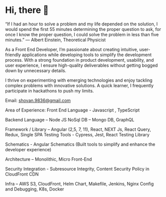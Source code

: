 # Hi, there 👋
“If I had an hour to solve a problem and my life depended on the solution, I would spend the first 55 minutes determining the proper question to ask, for once I know the proper question, I could solve the problem in less than five minutes.”
— Albert Einstein, Theoretical Physicist

As a Front End Developer, I’m passionate about creating intuitive, user-friendly applications while developing tools to simplify the development process. With a strong foundation in product development, usability, and user experience, I ensure high-quality deliverables without getting bogged down by unnecessary details.

I thrive on experimenting with emerging technologies and enjoy tackling complex problems with innovative solutions. A quick learner, I frequently participate in hackathons to push my limits.    

Email: shovan.9836@gmail.com

Area of Experience:
Front End Language - Javascript , TypeScript

Backend Language – Node JS
NoSql DB – Mongo DB, GraphQL

Framework / Library – Angular (2,5, 7, 11), React, NEXT Js, React Query, Redux, Single SPA
Testing Tools - Cypress, Jest, React Testing Library

Schematics  - Angular Schematics (Built tools to simplify and enhance the developer experience)

Architecture – Monolithic, Micro Front-End

Security Integration - Subresource Integrity, Content Security Policy in CloudFront CDN

Infra – AWS S3, CloudFront, Helm Chart, Makefile, Jenkins, Nginx Config and Debugging, K8s, Docker
